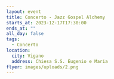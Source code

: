 ```yaml
---
layout: event
title: Concerto - Jazz Gospel Alchemy
starts_at: 2023-12-17T17:30:00
ends_at: ""
all_day: false
tags:
  - Concerto
location:
  city: Vigano
  address: Chiesa S.S. Eugenio e Maria
flyer: images/uploads/2.png
---
```

